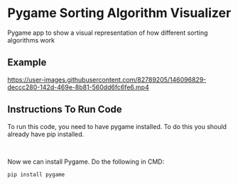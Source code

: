 # Pygame Sorting Algorithm Visualizer
Pygame app to show a visual representation of how different sorting algorithms work

## Example
https://user-images.githubusercontent.com/82789205/146096829-deccc280-142d-469e-8b81-560dd6fc6fe6.mp4

## Instructions To Run Code
To run this code, you need to have pygame installed. To do this you should already have pip installed. 

<br />

Now we can install Pygame. Do the following in CMD: 
```
pip install pygame
```
